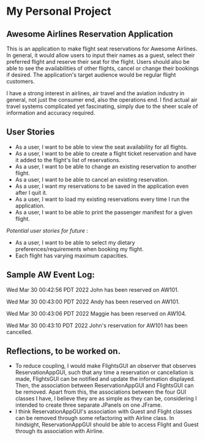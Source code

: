 # My Personal Project

## Awesome Airlines Reservation Application




This is an application to make flight seat reservations for Awesome Airlines. In general, it would allow users to input 
their names as a guest, select their preferred flight and reserve their seat for the flight. Users should also be able
to see the availabilities of other flights, cancel or change their bookings if desired.
The application's target audience would be regular flight customers. 

I have a strong interest in airlines, air travel and the aviation industry in general, not just the consumer end, 
also the operations end. I find actual air travel systems complicated yet fascinating, simply due to the
sheer scale of information and accuracy required.

## User Stories
- As a user, I want to be able to view the seat availability for all flights.
- As a user, I want to be able to create a flight ticket reservation and have it added to the flight's list of reservations.
- As a user, I want to be able to change an existing reservation to another flight.
- As a user, I want to be able to cancel an existing reservation.
- As a user, I want my reservations to be saved in the application even after I quit it.
- As a user, I want to load my existing reservations every time I run the application.
- As a user, I want to be able to print the passenger manifest for a given flight.



*Potential user stories for future* :
- As a user, I want to be able to select my dietary preferences/requirements when booking my flight.
- Each flight has varying maximum capacities.

## Sample AW Event Log:

Wed Mar 30 00:42:56 PDT 2022
John has been reserved on AW101.

Wed Mar 30 00:43:00 PDT 2022
Andy has been reserved on AW101.

Wed Mar 30 00:43:06 PDT 2022
Maggie has been reserved on AW104.

Wed Mar 30 00:43:10 PDT 2022
John's reservation for AW101 has been cancelled.


## Reflections, to be worked on.

- To reduce coupling, I would make FlightsGUI an observer that observes ReservationAppGUI, such that any time a 
reservation or cancellation is made, FlightsGUI can be notified and update the information displayed. Then, the 
association between ReservationAppGUI and FlightsGUI can be removed. Apart from this, the associations between the 
four GUI classes I have, I believe they are as simple as they can be, considering I intended to create three separate 
JPanels on one JFrame.
- I think ReservationAppGUI's association with Guest and Flight classes can be removed through some refactoring with 
Airline class. In hindsight, ReservationAppGUI should be able to access Flight and Guest through its association with 
Airline.
